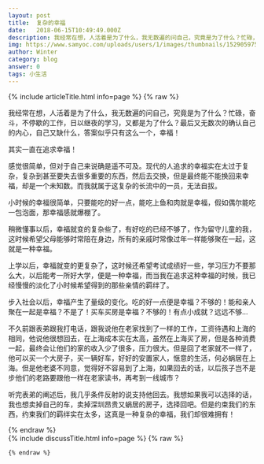 ```yaml
---
layout: post
title:  复杂的幸福
date:   2018-06-15T10:49:49.000Z
description: 我经常在想，人活着是为了什么，我无数遍的问自己，究竟是为了什么？忙碌，奋斗，不停歇的工作，日以继夜的学习，又都是为了什么？最后又无数次的确认自己的内心，自己又缺...
img: https://www.samyoc.com/uploads/users/1/images/thumbnails/1529059751219.jpg
author: Winter
category: blog
answer: 0
tags: 小生活
---
```

<div class="article-root">
  <div class="article">
    {% include articleTitle.html info=page %}
    {% raw %}
    <div class="article-content"><p>我经常在想，人活着是为了什么，我无数遍的问自己，究竟是为了什么？忙碌，奋斗，不停歇的工作，日以继夜的学习，又都是为了什么？最后又无数次的确认自己的内心，自己又缺什么，答案似乎只有这么一个，幸福！</p>

<p>其实一直在追求幸福！</p>

<p>感觉很简单，但对于自己来说确是遥不可及。现代的人追求的幸福实在太过于复杂，复杂到甚至要失去很多重要的东西，然后去交换，但是最终能不能换回来幸福，却是一个未知数。而我就属于这复杂的长流中的一员，无法自拔。</p>

<p>小时候的幸福很简单，只要能吃的好一点，能吃上鱼和肉就是幸福，假如偶尔能吃一包泡面，那幸福感就爆棚了。</p>

<p>稍微懂事以后，幸福就变的复杂些了，有好吃的已经不够了，作为留守儿童的我，这时候希望父母能够时常陪在身边，所有的亲戚时常像过年一样能够聚在一起，这就是一种幸福。</p>

<p>上学以后，幸福就变的更复杂了，这时候还希望考试成绩好一些，学习压力不要那么大，以后能考一所好大学，便是一种幸福，而当我在追求这种幸福的时候，我已经慢慢的淡化了小时候希望得到的那些亲情的羁绊了。</p>

<p>步入社会以后，幸福产生了量级的变化。吃的好一点便是幸福？不够的！能和亲人聚在一起是幸福？不是了！买车买房是幸福？不够的！有点小成就？远远不够...</p>

<p>不久前跟表弟跟我打电话，跟我说他在老家找到了一样的工作，工资待遇和上海的相同，他说他很想回去，在上海成本实在太高，虽然在上海买了房，但是各种消费一起，最终会让他们的家的收入少了很多，压力很大。但是回了老家就不一样了，他可以买一个大房子，买一辆好车，好好的安置家人，惬意的生活，何必蜗居在上海。但是他老婆不同意，觉得好不容易到了上海，如果回去的话，以后孩子岂不是步他们的老路要跟他一样在老家读书，再考到一线城市？</p>

<p>听完表弟的阐述后，我几乎条件反射的说支持他回去。我想如果我可以选择的话，我也想卖掉自己的车，卖掉深圳昂贵又蜗居的房子，选择回吧。但是约束我们的东西，约束我们的羁绊实在太多，这真是一种复杂的幸福，我们却很难拥有！</p>
</div>
    {% endraw %}
  </div>

  <div class="discuss-wrapper">
    {% include discussTitle.html info=page %}
    {% raw %}
    
    {% endraw %}
  </div>
<div>
